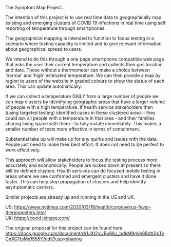The Symptom Map Project.

The intention of this project is to use real time data to geographically map existing and emerging clusters of COVID 19 infections in real time using self reporting of temperature through smartphones.

The geographical mapping is intended to function to focus testing in a scenario where testing capacity is limited and to give relevant information about geographical spread to users. 

We intend to do this through a one page smartphone compatible web page that asks the user their current temperature and collects their gps location and date. Those without a thermometer can make a choice between ‘normal’ and ‘high’ estimated temperature. We can then provide a map by region to users of the website in graded colours to show the status of each area. This can update automatically. 

If we can collect a temperature DAILY from a large number of people we can map clusters by identifying geographic areas that have a larger volume of people with a high temperature. If health service stakeholders then (using targeted testing) identified cases in these clustered areas - they could ask all people with a temperature in that area - and their families sharing living space with them - to fully isolate immediately. This makes a smaller number of tests more effective in terms of containment. 

Substantial take up will make up for any quirks and issues with the data. People just need to make their best effort. It does not need to be perfect to work effectively. 

This approach will allow stakeholders to focus the testing process more accurately and economically.  People are locked down at present so there will be defined clusters. Health services can do focused mobile testing in areas where we see confirmed and emergent clusters and have it done faster. This can help stop propagation of clusters and help identify asymptomatic carriers. 

Similar projects are already up and running in the US and UK.

US:  https://www.nytimes.com/2020/03/18/health/coronavirus-fever-thermometers.html   
UK:  https://covid.joinzoe.com/

The original proposal for this project can be found here: https://docs.google.com/document/d/1JXI2vUBu68J_bdkM9nVe8BdtGIpTyCnXGTtsMx1S55Y/edit?usp=sharing
